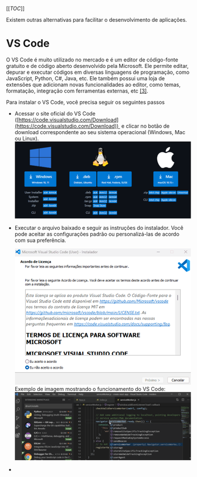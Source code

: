 [[_TOC_]]
      
Existem outras alternativas para facilitar o desenvolvimento de aplicações.

# VS Code
      
O VS Code é muito utilizado no mercado e é um editor de código-fonte gratuito e de código aberto desenvolvido pela Microsoft. Ele permite editar, depurar e executar códigos em diversas linguagens de programação, como JavaScript, Python, C#, Java, etc. Ele também possui uma loja de extensões que adicionam novas funcionalidades ao editor, como temas, formatação, integração com ferramentas externas, etc [[3]](/Advanced-Business-Development-with-.NET/1º-Semestre/Aula-02-%2D-IDE-Visual-Studio,-Primeiro-Programa-em-Csharp/Referências).

Para instalar o VS Code, você precisa seguir os seguintes passos
- Acessar o site oficial do VS Code ([https://code.visualstudio.com/Download](https://code.visualstudio.com/Download))  e clicar no botão de download correspondente ao seu sistema operacional (Windows, Mac ou Linux).
  ![image.png](/.attachments/image-e3266085-7e66-499a-b3be-eb9714becc12.png)
    
- Executar o arquivo baixado e seguir as instruções do instalador. Você pode aceitar as configurações padrão ou personalizá-las de acordo com sua preferência.

  ![animacao.gif](/.attachments/animacao-246ccb80-8146-4042-89ca-71e0cfd299e4.gif)
  Exemplo de imagem mostrando o funcionamento do VS Code:
  ![image.png](/.attachments/image-e10b0257-cd6b-4dd2-87a0-4091b478ad3f.png)

- 